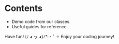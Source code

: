 # Contents

- Demo code from our classes.
- Useful guides for reference.

Have fun! (ﾉ ◕ ヮ ◕)ﾉ\*:・ﾟ ✧
Enjoy your coding journey!
